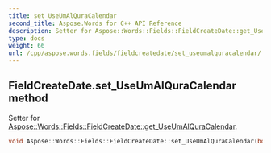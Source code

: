 ```yaml
---
title: set_UseUmAlQuraCalendar
second_title: Aspose.Words for C++ API Reference
description: Setter for Aspose::Words::Fields::FieldCreateDate::get_UseUmAlQuraCalendar. 
type: docs
weight: 66
url: /cpp/aspose.words.fields/fieldcreatedate/set_useumalquracalendar/
---
```

## FieldCreateDate.set_UseUmAlQuraCalendar method


Setter for [Aspose::Words::Fields::FieldCreateDate::get_UseUmAlQuraCalendar](../get_useumalquracalendar/).

```cpp
void Aspose::Words::Fields::FieldCreateDate::set_UseUmAlQuraCalendar(bool value)
```

